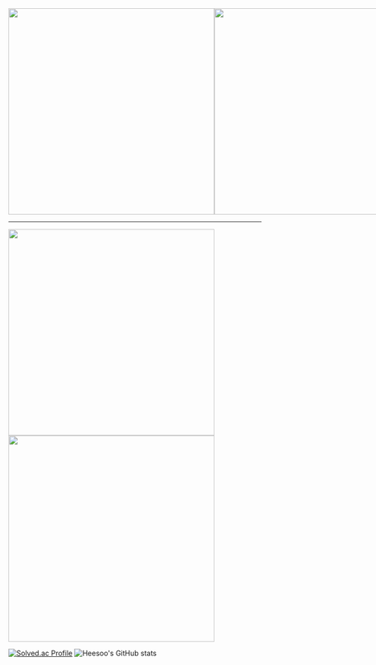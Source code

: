 <div style="display: flex; align-items: center;">
    <img width="410" src="https://cdn.discordapp.com/attachments/1004271251071717499/1218948829836214372/image.png?ex=66098590&is=65f71090&hm=f5f82eb5e6704ec49223ae02f2f0159791ede5d32d27359d6b93939d970b04dc&"> 
    <img width="410" src="https://cdn.discordapp.com/attachments/1004271251071717499/1218946027495755887/image.png?ex=660982f3&is=65f70df3&hm=f0c1afd97bb06b03bbfbe59976f204953365739a1347bab92b02b2680dfdd010&">
</div>

- - -

</a>
<a href="https://heesoo1114.notion.site/bc495e5445114a729f5578f4f88cf158?pvs=74">
    <img width="410" src="https://cdn.discordapp.com/attachments/1004271251071717499/1218937530418987048/cc677acc8e02ad4c.png?ex=66097b0a&is=65f7060a&hm=f4f589a7ca94a9ea81ba17486a14c3f69c6656c06af87962d5a7d9c1b760ade9&">
</a>

</a>
<a href="https://heesoo1114.notion.site/8212dccedc1c4fc89c22bbedc5c3edaf">
    <img width="410" src="https://cdn.discordapp.com/attachments/1004271251071717499/1218938343383896156/b5c85146d9b7e683.png?ex=66097bcb&is=65f706cb&hm=30ddc622aa1367479bfcf314620b18e5e27f97d94a2c84f17eaa1519c99b040e&">
</a>

<br/>



[![Solved.ac Profile](http://mazassumnida.wtf/api/v2/generate_badge?boj=heesoo1114)](https://solved.ac/heesoo1114/)
![Heesoo's GitHub stats](https://github-readme-stats.vercel.app/api?username=heesoo1114&show_icons=true&theme=radical)
